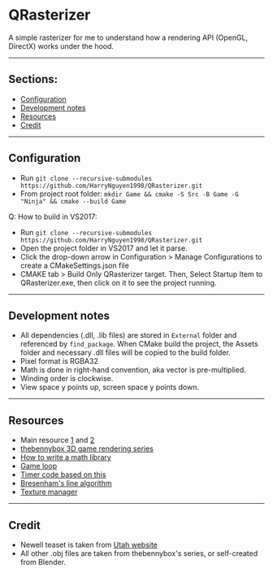 # QRasterizer
A simple rasterizer for me to understand how a rendering API (OpenGL, DirectX) works under the hood.

---

## Sections:
- [Configuration](#configuration)
- [Development notes](#development-notes)
- [Resources](#resources)
- [Credit](#credit)

---

## Configuration
- Run `git clone --recursive-submodules https://github.com/HarryNguyen1998/QRasterizer.git`
- From project root folder: `mkdir Game && cmake -S Src -B Game -G "Ninja" && cmake --build Game`

Q: How to build in VS2017:
- Run `git clone --recursive-submodules https://github.com/HarryNguyen1998/QRasterizer.git`
- Open the project folder in VS2017 and let it parse.
- Click the drop-down arrow in Configuration > Manage Configurations to create a CMakeSettings.json file
- CMAKE tab > Build Only QRasterizer target. Then, Select Startup Item to QRasterizer.exe, then
  click on it to see the project running.

---

## Development notes
- All dependencies (.dll, .lib files) are stored in `External` folder and referenced by
  `find_package`. When CMake build the project, the Assets folder and necessary .dll files will be
  copied to the build folder.
- Pixel format is RGBA32
- Math is done in right-hand convention, aka vector is pre-multiplied.
- Winding order is clockwise.
- View space y points up, screen space y points down.

---

## Resources
- Main resource [1](https://www.scratchapixel.com/index.php) and [2](https://gabrielgambetta.com/computer-graphics-from-scratch/)
- [thebennybox 3D game rendering series](https://www.youtube.com/watch?v=Y_vvC2G7vRo&list=PLEETnX-uPtBUbVOok816vTl1K9vV1GgH5)
- [How to write a math library](https://www.reedbeta.com/blog/on-vector-math-libraries/)
- [Game loop](http://gameprogrammingpatterns.com/game-loop.html)
- [Timer code based on this](https://stackoverflow.com/questions/33304351/sdl2-fast-pixel-manipulation)
- [Bresenham's line algorithm](https://en.wikipedia.org/wiki/Bresenham%27s_line_algorithm)
- [Texture manager](https://codereview.stackexchange.com/questions/87367/texture-managing)

---

## Credit
- Newell teaset is taken from [Utah website](https://www.cs.utah.edu/~natevm/newell_teaset/newell_teaset.zip)
- All other .obj files are taken from thebennybox's series, or self-created from Blender.
